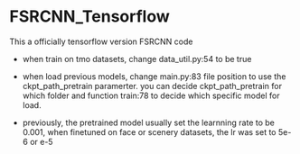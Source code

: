 # FSRCNN_Tensorflow

This a officially tensorflow version FSRCNN code

* when train on tmo datasets, change data_util.py:54 to be true
* when load previous models, change main.py:83 file position to use the ckpt_path_pretrain paramerter. you can decide ckpt_path_pretrain for which folder and function train:78 to decide which specific model for load. 


* previously, the pretrained model usually set the learnning rate to be 0.001, when finetuned on face or scenery datasets, the lr was set to 5e-6 or e-5
